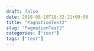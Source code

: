```yaml
---
draft: false
date: 2018-08-19T18:32:21+09:00
title: "PagnationTest2"
slug: "PagnationTest2"
categories: ["test"]
tags: ["test"]
---
```


